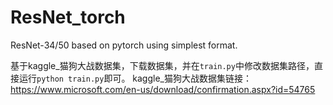 # ResNet_torch
ResNet-34/50 based on pytorch using simplest format.

基于kaggle_猫狗大战数据集，下载数据集，并在`train.py`中修改数据集路径，直接运行`python train.py`即可。
kaggle_猫狗大战数据集链接：https://www.microsoft.com/en-us/download/confirmation.aspx?id=54765
